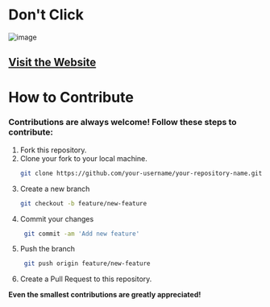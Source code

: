 # Don't Click
![image](https://encrypted-tbn0.gstatic.com/images?q=tbn:ANd9GcT9RuTmGEEca7ZWBYCZ9Y2oNeFCcnuyyB-Y-g&s)

## [Visit the Website](https://your-github-username.github.io/your-repository-name/)

# How to Contribute

### Contributions are always welcome! Follow these steps to contribute:

1. Fork this repository.
2. Clone your fork to your local machine.
   ```bash
   git clone https://github.com/your-username/your-repository-name.git
   ```
3. Create a new branch
   ```bash
   git checkout -b feature/new-feature
   ```
4. Commit your changes
   ```bash
    git commit -am 'Add new feature'
    ```
5. Push the branch
   ```bash
    git push origin feature/new-feature
    ```
6. 	Create a Pull Request to this repository.

**Even the smallest contributions are greatly appreciated!**


